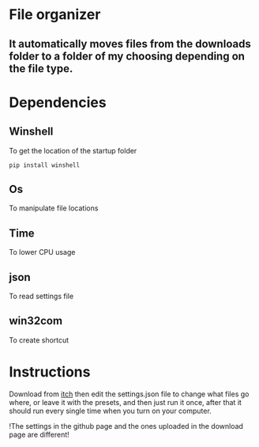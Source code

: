 # File organizer

## It automatically moves files from the downloads folder to a folder of my choosing depending on the file type.

# Dependencies

## Winshell

To get the location of the startup folder

```
pip install winshell
```

## Os

To manipulate file locations

## Time

To lower CPU usage

## json

To read settings file

## win32com

To create shortcut

# Instructions

Download from [itch](https://pein4346.itch.io/file-organizer) then edit the settings.json file to change what files go where, or leave it with the presets, and then just run it once, after that it should run every single time when you turn on your computer.

!The settings in the github page and the ones uploaded in the download page are different!